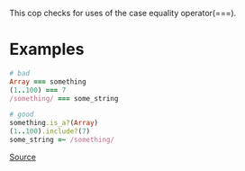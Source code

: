 
This cop checks for uses of the case equality operator(===).

# Examples

```ruby
# bad
Array === something
(1..100) === 7
/something/ === some_string

# good
something.is_a?(Array)
(1..100).include?(7)
some_string =~ /something/
```

[Source](http://www.rubydoc.info/gems/rubocop/RuboCop/Cop/Style/CaseEquality)